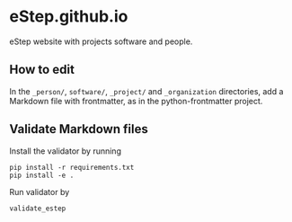 # eStep.github.io

eStep website with projects software and people.

## How to edit

In the `_person/`, `software/`, `_project/` and  `_organization` directories, add a Markdown file with frontmatter, as in the python-frontmatter project.

## Validate Markdown files

Install the validator by running

```
pip install -r requirements.txt
pip install -e .
```

Run validator by
```
validate_estep
```